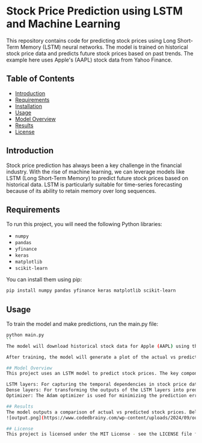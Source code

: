 # Stock Price Prediction using LSTM and Machine Learning

This repository contains code for predicting stock prices using Long Short-Term Memory (LSTM) neural networks. The model is trained on historical stock price data and predicts future stock prices based on past trends. The example here uses Apple's (AAPL) stock data from Yahoo Finance.

## Table of Contents
- [Introduction](#introduction)
- [Requirements](#requirements)
- [Installation](#installation)
- [Usage](#usage)
- [Model Overview](#model-overview)
- [Results](#results)
- [License](#license)

## Introduction
Stock price prediction has always been a key challenge in the financial industry. With the rise of machine learning, we can leverage models like LSTM (Long Short-Term Memory) to predict future stock prices based on historical data. LSTM is particularly suitable for time-series forecasting because of its ability to retain memory over long sequences.

## Requirements
To run this project, you will need the following Python libraries:
- `numpy`
- `pandas`
- `yfinance`
- `keras`
- `matplotlib`
- `scikit-learn`

You can install them using pip:
```bash
pip install numpy pandas yfinance keras matplotlib scikit-learn
```

## Usage
To train the model and make predictions, run the main.py file:

```bash
python main.py
``
The model will download historical stock data for Apple (AAPL) using the Yahoo Finance API and predict future stock prices based on past trends.

After training, the model will generate a plot of the actual vs predicted stock prices. An example output is shown below.

## Model Overview
This project uses an LSTM model to predict stock prices. The key components of the model include:

LSTM layers: For capturing the temporal dependencies in stock price data.
Dense layers: For transforming the outputs of the LSTM layers into predicted stock prices.
Optimizer: The Adam optimizer is used for minimizing the prediction error.

## Results
The model outputs a comparison of actual vs predicted stock prices. Below is an example plot generated by the model:
![output.png](https://www.codedbrainy.com/wp-content/uploads/2024/09/output-1.png)

## License
This project is licensed under the MIT License - see the LICENSE file for details.
